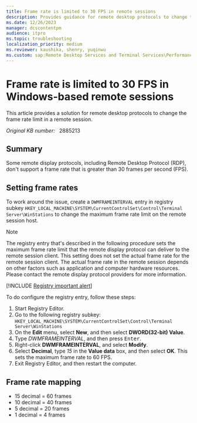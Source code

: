 ```yaml
---
title: Frame rate is limited to 30 FPS in remote sessions
description: Provides guidance for remote desktop protocols to change the frame rate limit in a remote session.
ms.date: 12/26/2023
manager: dcscontentpm
audience: itpro
ms.topic: troubleshooting
localization_priority: medium
ms.reviewer: kaushika, shenry, yuqinwu
ms.custom: sap:Remote Desktop Services and Terminal Services\Performance (audio and video) and RemoteFX, csstroubleshoot
---
```

# Frame rate is limited to 30 FPS in Windows-based remote sessions

This article provides a solution for remote desktop protocols to change the frame rate limit in a remote session.

_Original KB number:_ &nbsp; 2885213

## Summary

Some remote display protocols, including Remote Desktop Protocol (RDP), don't support a frame rate that is greater than 30 frames per second (FPS).  

## Setting frame rates

To work around the issue, create a `DWMFRAMEINTERVAL` entry in registry subkey `HKEY_LOCAL_MACHINE\SYSTEM\CurrentControlSet\Control\Terminal Server\WinStations` to change the maximum frame rate limit on the remote session host.

> [!NOTE]
> The registry entry that's described in the following procedure sets the maximum frame rate limit that the remote display protocol can deliver to the remote session client. This setting does not set the actual frame rate for the remote session client. The actual frame rate in the remote session depends on other factors such as application and computer hardware resources. Please contact the remote display protocol providers for more information.

[!INCLUDE [Registry important alert](../../includes/registry-important-alert.md)]

To do configure the registry entry, follow these steps:

1. Start Registry Editor.
2. Go to the following registry subkey:  
 `HKEY_LOCAL_MACHINE\SYSTEM\CurrentControlSet\Control\Terminal Server\WinStations`
3. On the **Edit** menu, select **New**, and then select **DWORD(32-bit) Value**.
4. Type *DWMFRAMEINTERVAL*, and then press <kbd>Enter</kbd>.
5. Right-click **DWMFRAMEINTERVAL**, and select **Modify**.
6. Select **Decimal**, type *15* in the **Value data** box, and then select **OK**. This sets the maximum frame rate to 60 FPS.
7. Exit Registry Editor, and then restart the computer.

## Frame rate mapping

- 15 decimal = 60 frames
- 10 decimal = 40 frames
- 5 decimal  = 20 frames
- 1 decimal  =  4 frames
